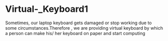 # Virtual-_Keyboard1
Sometimes, our laptop keyboard gets damaged or stop working due to some circumstances.Therefore , we are providing virtual keyboard by which a person can make his/ her keyboard on paper and start computing
